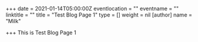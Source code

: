 +++
date = 2021-01-14T05:00:00Z
eventlocation = ""
eventname = ""
linktitle = ""
title = "Test Blog Page 1"
type = []
weight = nil
[author]
name = "Milk"

+++
This is Test Blog Page 1